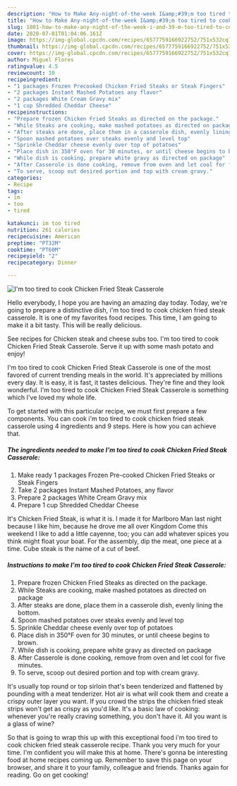 ```yaml
---
description: "How to Make Any-night-of-the-week I&amp;#39;m too tired to cook Chicken Fried Steak Casserole"
title: "How to Make Any-night-of-the-week I&amp;#39;m too tired to cook Chicken Fried Steak Casserole"
slug: 1801-how-to-make-any-night-of-the-week-i-and-39-m-too-tired-to-cook-chicken-fried-steak-casserole
date: 2020-07-01T01:04:06.161Z
image: https://img-global.cpcdn.com/recipes/6577759166922752/751x532cq70/im-too-tired-to-cook-chicken-fried-steak-casserole-recipe-main-photo.jpg
thumbnail: https://img-global.cpcdn.com/recipes/6577759166922752/751x532cq70/im-too-tired-to-cook-chicken-fried-steak-casserole-recipe-main-photo.jpg
cover: https://img-global.cpcdn.com/recipes/6577759166922752/751x532cq70/im-too-tired-to-cook-chicken-fried-steak-casserole-recipe-main-photo.jpg
author: Miguel Flores
ratingvalue: 4.5
reviewcount: 10
recipeingredient:
- "1 packages Frozen Precooked Chicken Fried Steaks or Steak Fingers"
- "2 packages Instant Mashed Potatoes any flavor"
- "2 packages White Cream Gravy mix"
- "1 cup Shredded Cheddar Cheese"
recipeinstructions:
- "Prepare frozen Chicken Fried Steaks as directed on the package."
- "While Steaks are cooking, make mashed potatoes as directed on package"
- "After steaks are done, place them in a casserole dish, evenly lining the bottom."
- "Spoon mashed potatoes over steaks evenly and level top"
- "Sprinkle Cheddar cheese evenly over top of potatoes"
- "Place dish in 350°F oven for 30 minutes, or until cheese begins to brown."
- "While dish is cooking, prepare white gravy as directed on package"
- "After Casserole is done cooking, remove from oven and let cool for five minutes."
- "To serve, scoop out desired portion and top with cream gravy."
categories:
- Recipe
tags:
- im
- too
- tired

katakunci: im too tired 
nutrition: 261 calories
recipecuisine: American
preptime: "PT32M"
cooktime: "PT60M"
recipeyield: "2"
recipecategory: Dinner

---
```



![I&#39;m too tired to cook Chicken Fried Steak Casserole](https://img-global.cpcdn.com/recipes/6577759166922752/751x532cq70/im-too-tired-to-cook-chicken-fried-steak-casserole-recipe-main-photo.jpg)

Hello everybody, I hope you are having an amazing day today. Today, we're going to prepare a distinctive dish, i&#39;m too tired to cook chicken fried steak casserole. It is one of my favorites food recipes. This time, I am going to make it a bit tasty. This will be really delicious.

See recipes for Chicken steak and cheese subs too. I&#39;m too tired to cook Chicken Fried Steak Casserole. Serve it up with some mash potato and enjoy!

I&#39;m too tired to cook Chicken Fried Steak Casserole is one of the most favored of current trending meals in the world. It's appreciated by millions every day. It is easy, it is fast, it tastes delicious. They're fine and they look wonderful. I&#39;m too tired to cook Chicken Fried Steak Casserole is something which I've loved my whole life.


To get started with this particular recipe, we must first prepare a few components. You can cook i&#39;m too tired to cook chicken fried steak casserole using 4 ingredients and 9 steps. Here is how you can achieve that.

<!--inarticleads1-->

##### The ingredients needed to make I&#39;m too tired to cook Chicken Fried Steak Casserole:

1. Make ready 1 packages Frozen Pre-cooked Chicken Fried Steaks or Steak Fingers
1. Take 2 packages Instant Mashed Potatoes, any flavor
1. Prepare 2 packages White Cream Gravy mix
1. Prepare 1 cup Shredded Cheddar Cheese


It&#39;s Chicken Fried Steak, is what it is. I made it for Marlboro Man last night because I like him, because he drove me all over Kingdom Come this weekend I like to add a little cayenne, too; you can add whatever spices you think might float your boat. For the assembly, dip the meat, one piece at a time. Cube steak is the name of a cut of beef. 

<!--inarticleads2-->

##### Instructions to make I&#39;m too tired to cook Chicken Fried Steak Casserole:

1. Prepare frozen Chicken Fried Steaks as directed on the package.
1. While Steaks are cooking, make mashed potatoes as directed on package
1. After steaks are done, place them in a casserole dish, evenly lining the bottom.
1. Spoon mashed potatoes over steaks evenly and level top
1. Sprinkle Cheddar cheese evenly over top of potatoes
1. Place dish in 350°F oven for 30 minutes, or until cheese begins to brown.
1. While dish is cooking, prepare white gravy as directed on package
1. After Casserole is done cooking, remove from oven and let cool for five minutes.
1. To serve, scoop out desired portion and top with cream gravy.


It&#39;s usually top round or top sirloin that&#39;s been tenderized and flattened by pounding with a meat tenderizer. Hot air is what will cook them and create a crispy outer layer you want. If you crowd the strips the chicken fried steak strips won&#39;t get as crispy as you&#39;d like. It&#39;s a basic law of cooking: whenever you&#39;re really craving something, you don&#39;t have it. All you want is a glass of wine? 

So that is going to wrap this up with this exceptional food i&#39;m too tired to cook chicken fried steak casserole recipe. Thank you very much for your time. I'm confident you will make this at home. There's gonna be interesting food at home recipes coming up. Remember to save this page on your browser, and share it to your family, colleague and friends. Thanks again for reading. Go on get cooking!
